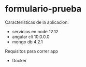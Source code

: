 # formulario-prueba
Características de la aplicacion:
  - servicios en node 12.12
  - angular cli 10.0.0.0
  - mongo db 4.2.1
  

Requisitos para correr app
   - Docker
  